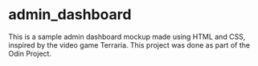 # admin_dashboard
This is a sample admin dashboard mockup made using HTML and CSS, inspired by the video game Terraria. This project was done as part of the Odin Project.
